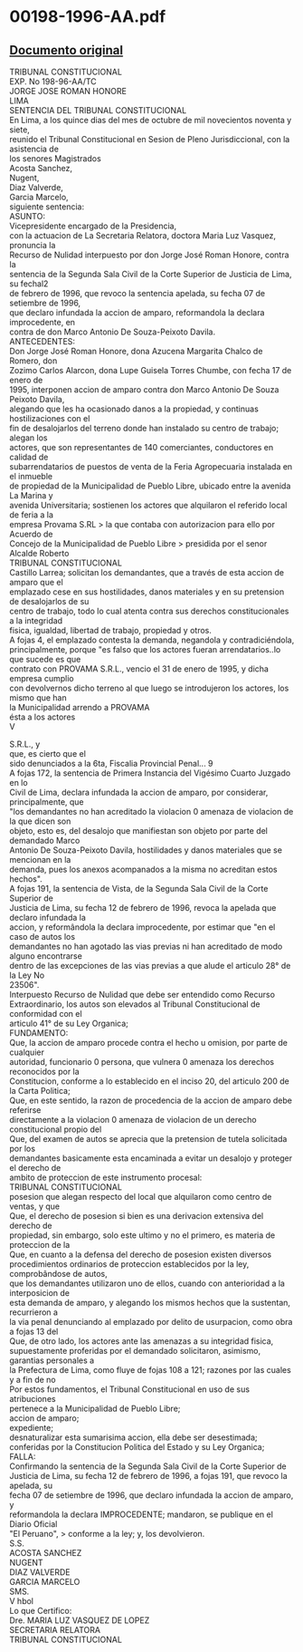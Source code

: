 
00198-1996-AA.pdf
=================
  
[Documento original](https://tc.gob.pe/jurisprudencia/1998/00198-1996-AA.pdf)  
---  
TRIBUNAL CONSTITUCIONAL  
EXP. No 198-96-AA/TC  
JORGE JOSE ROMAN HONORE  
LIMA  
SENTENCIA DEL TRIBUNAL CONSTITUCIONAL  
En Lima, a los quince dias del mes de octubre de mil novecientos noventa y siete,  
reunido el Tribunal Constitucional en Sesion de Pleno Jurisdiccional, con la asistencia de  
los senores Magistrados  
Acosta Sanchez,  
Nugent,  
Diaz Valverde,  
Garcia Marcelo,  
siguiente sentencia:  
ASUNTO:  
Vicepresidente encargado de la Presidencia,  
con la actuacion de La Secretaria Relatora, doctora Maria Luz Vasquez, pronuncia la  
Recurso de Nulidad interpuesto por don Jorge José Roman Honore, contra la  
sentencia de la Segunda Sala Civil de la Corte Superior de Justicia de Lima, su fechal2  
de febrero de 1996, que revoco la sentencia apelada, su fecha 07 de setiembre de 1996,  
que declaro infundada la accion de amparo, reformandola la declara improcedente, en  
contra de don Marco Antonio De Souza-Peixoto Davila.  
ANTECEDENTES:  
Don Jorge José Roman Honore, dona Azucena Margarita Chalco de Romero, don  
Zozimo Carlos Alarcon, dona Lupe Guisela Torres Chumbe, con fecha 17 de enero de  
1995, interponen accion de amparo contra don Marco Antonio De Souza Peixoto Davila,  
alegando que les ha ocasionado danos a la propiedad, y continuas hostilizaciones con el  
fin de desalojarlos del terreno donde han instalado su centro de trabajo; alegan los  
actores, que son representantes de 140 comerciantes, conductores en calidad de  
subarrendatarios de puestos de venta de la Feria Agropecuaria instalada en el inmueble  
de propiedad de la Municipalidad de Pueblo Libre, ubicado entre la avenida La Marina y  
avenida Universitaria; sostienen los actores que alquilaron el referido local de feria a la  
empresa Provama S.RL > la que contaba con autorizacion para ello por Acuerdo de  
Concejo de la Municipalidad de Pueblo Libre > presidida por el senor Alcalde Roberto  
TRIBUNAL CONSTITUCIONAL  
Castillo Larrea; solicitan los demandantes, que a través de esta accion de amparo que el  
emplazado cese en sus hostilidades, danos materiales y en su pretension de desalojarlos de su  
centro de trabajo, todo lo cual atenta contra sus derechos constitucionales a la integridad  
fisica, igualdad, libertad de trabajo, propiedad y otros.  
A fojas 4, el emplazado contesta la demanda, negandola y contradiciéndola,  
principalmente, porque "es falso que los actores fueran arrendatarios..lo que sucede es que  
contrato con PROVAMA S.R.L., vencio el 31 de enero de 1995, y dicha empresa cumplio  
con devolvernos dicho terreno al que luego se introdujeron los actores, los mismo que han  
la Municipalidad arrendo a PROVAMA  
ésta a los actores  
V  
  
S.R.L., y  
que, es cierto que el  
sido denunciados a la 6ta, Fiscalia Provincial Penal... 9  
A fojas 172, la sentencia de Primera Instancia del Vigésimo Cuarto Juzgado en lo  
Civil de Lima, declara infundada la accion de amparo, por considerar, principalmente, que  
"los demandantes no han acreditado la violacion 0 amenaza de violacion de la que dicen son  
objeto, esto es, del desalojo que manifiestan son objeto por parte del demandado Marco  
Antonio De Souza-Peixoto Davila, hostilidades y danos materiales que se mencionan en la  
demanda, pues los anexos acompanados a la misma no acreditan estos hechos".  
A fojas 191, la sentencia de Vista, de la Segunda Sala Civil de la Corte Superior de  
Justicia de Lima, su fecha 12 de febrero de 1996, revoca la apelada que declaro infundada la  
accion, y reformândola la declara improcedente, por estimar que "en el caso de autos los  
demandantes no han agotado las vias previas ni han acreditado de modo alguno encontrarse  
dentro de las excepciones de las vias previas a que alude el articulo 28° de la Ley No  
23506".  
Interpuesto Recurso de Nulidad que debe ser entendido como Recurso  
Extraordinario, los autos son elevados al Tribunal Constitucional de conformidad con el  
articulo 41° de su Ley Organica;  
FUNDAMENTO:  
Que, la accion de amparo procede contra el hecho u omision, por parte de cualquier  
autoridad, funcionario 0 persona, que vulnera 0 amenaza los derechos reconocidos por la  
Constitucion, conforme a lo establecido en el inciso 20, del articulo 200 de la Carta Politica;  
Que, en este sentido, la razon de procedencia de la accion de amparo debe referirse  
directamente a la violacion 0 amenaza de violacion de un derecho constitucional propio del  
Que, del examen de autos se aprecia que la pretension de tutela solicitada por los  
demandantes basicamente esta encaminada a evitar un desalojo y proteger el derecho de  
ambito de proteccion de este instrumento procesal:  
TRIBUNAL CONSTITUCIONAL  
posesion que alegan respecto del local que alquilaron como centro de ventas, y que  
Que, el derecho de posesion si bien es una derivacion extensiva del derecho de  
propiedad, sin embargo, solo este ultimo y no el primero, es materia de proteccion de la  
Que, en cuanto a la defensa del derecho de posesion existen diversos  
procedimientos ordinarios de proteccion establecidos por la ley, comprobândose de autos,  
que los demandantes utilizaron uno de ellos, cuando con anterioridad a la interposicion de  
esta demanda de amparo, y alegando los mismos hechos que la sustentan, recurrieron a  
la via penal denunciando al emplazado por delito de usurpacion, como obra a fojas 13 del  
Que, de otro lado, los actores ante las amenazas a su integridad fisica,  
supuestamente proferidas por el demandado solicitaron, asimismo, garantias personales a  
la Prefectura de Lima, como fluye de fojas 108 a 121; razones por las cuales y a fin de no  
Por estos fundamentos, el Tribunal Constitucional en uso de sus atribuciones  
pertenece a la Municipalidad de Pueblo Libre;  
accion de amparo;  
expediente;  
desnaturalizar esta sumarisima accion, ella debe ser desestimada;  
conferidas por la Constitucion Politica del Estado y su Ley Organica;  
FALLA:  
Confirmando la sentencia de la Segunda Sala Civil de la Corte Superior de  
Justicia de Lima, su fecha 12 de febrero de 1996, a fojas 191, que revoco la apelada, su  
fecha 07 de setiembre de 1996, que declaro infundada la accion de amparo, y  
reformandola la declara IMPROCEDENTE; mandaron, se publique en el Diario Oficial  
"El Peruano", > conforme a la ley; y, los devolvieron.  
S.S.  
ACOSTA SANCHEZ  
NUGENT  
DIAZ VALVERDE  
GARCIA MARCELO  
SMS.  
V hbol  
Lo que Certifico:  
Dre. MARIA LUZ VASQUEZ DE LOPEZ  
SECRETARIA RELATORA  
TRIBUNAL CONSTITUCIONAL